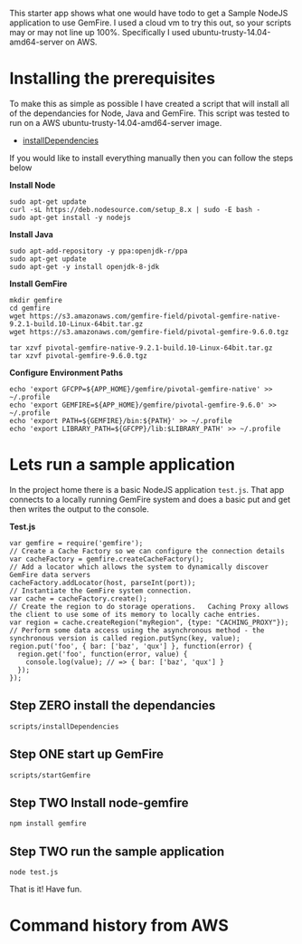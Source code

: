 This starter app shows what one would have todo to get a Sample NodeJS application to use GemFire.   I used a cloud vm to try this out, so your scripts may or may not line up 100%.   Specifically I used ubuntu-trusty-14.04-amd64-server on AWS.

# Installing the prerequisites

To make this as simple as possible I have created a script that will install all of the dependancies for Node, Java and GemFire.   This script was tested to run on a AWS ubuntu-trusty-14.04-amd64-server image.

* [installDependencies](scripts/installDependencies)

If you would like to install everything manually then you can follow the steps below

**Install Node**
```
sudo apt-get update
curl -sL https://deb.nodesource.com/setup_8.x | sudo -E bash -
sudo apt-get install -y nodejs
```
**Install Java**
```
sudo apt-add-repository -y ppa:openjdk-r/ppa
sudo apt-get update
sudo apt-get -y install openjdk-8-jdk 
```
**Install GemFire**
```
mkdir gemfire
cd gemfire
wget https://s3.amazonaws.com/gemfire-field/pivotal-gemfire-native-9.2.1-build.10-Linux-64bit.tar.gz
wget https://s3.amazonaws.com/gemfire-field/pivotal-gemfire-9.6.0.tgz

tar xzvf pivotal-gemfire-native-9.2.1-build.10-Linux-64bit.tar.gz
tar xzvf pivotal-gemfire-9.6.0.tgz
```
**Configure Environment Paths**
```
echo 'export GFCPP=${APP_HOME}/gemfire/pivotal-gemfire-native' >> ~/.profile
echo 'export GEMFIRE=${APP_HOME}/gemfire/pivotal-gemfire-9.6.0' >> ~/.profile
echo 'export PATH=${GEMFIRE}/bin:${PATH}' >> ~/.profile
echo 'export LIBRARY_PATH=${GFCPP}/lib:$LIBRARY_PATH' >> ~/.profile
```

# Lets run a sample application
In the project home there is a basic NodeJS application ``test.js``.    That app connects to a locally running GemFire system and does a basic put and get then writes the output to the console.

**Test.js** 
```
var gemfire = require('gemfire');
// Create a Cache Factory so we can configure the connection details
var cacheFactory = gemfire.createCacheFactory();
// Add a locator which allows the system to dynamically discover GemFire data servers
cacheFactory.addLocator(host, parseInt(port));
// Instantiate the GemFire system connection.
var cache = cacheFactory.create();
// Create the region to do storage operations.   Caching Proxy allows the client to use some of its memory to locally cache entries.
var region = cache.createRegion("myRegion", {type: "CACHING_PROXY"});
// Perform some data access using the asynchronous method - the synchronous version is called region.putSync(key, value);
region.put('foo', { bar: ['baz', 'qux'] }, function(error) {
  region.get('foo', function(error, value) {
    console.log(value); // => { bar: ['baz', 'qux'] }
  });
});
```
## Step ZERO install the dependancies
``scripts/installDependencies``
## Step ONE start up GemFire
``scripts/startGemfire``
## Step TWO Install node-gemfire
``npm install gemfire``
## Step TWO run the sample application
``node test.js``

That is it!  Have fun.

# Command history from AWS
```
```